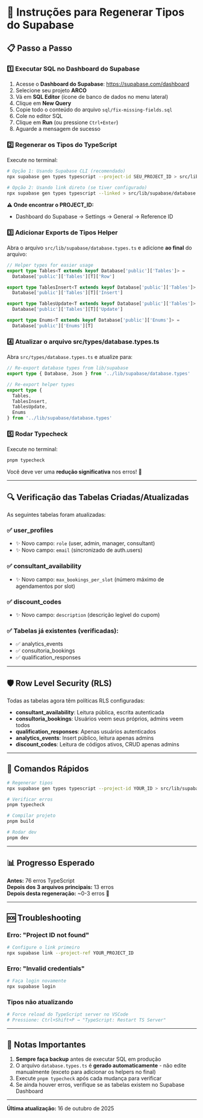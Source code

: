 # 🔧 Instruções para Regenerar Tipos do Supabase

## 📋 Passo a Passo

### 1️⃣ Executar SQL no Dashboard do Supabase

1. Acesse o **Dashboard do Supabase**: https://supabase.com/dashboard
2. Selecione seu projeto **ARCO**
3. Vá em **SQL Editor** (ícone de banco de dados no menu lateral)
4. Clique em **New Query**
5. Copie todo o conteúdo do arquivo `sql/fix-missing-fields.sql`
6. Cole no editor SQL
7. Clique em **Run** (ou pressione `Ctrl+Enter`)
8. Aguarde a mensagem de sucesso

### 2️⃣ Regenerar os Tipos do TypeScript

Execute no terminal:

```bash
# Opção 1: Usando Supabase CLI (recomendado)
npx supabase gen types typescript --project-id SEU_PROJECT_ID > src/lib/supabase/database.types.ts

# Opção 2: Usando link direto (se tiver configurado)
npx supabase gen types typescript --linked > src/lib/supabase/database.types.ts
```

**⚠️ Onde encontrar o PROJECT_ID:**
- Dashboard do Supabase → Settings → General → Reference ID

### 3️⃣ Adicionar Exports de Tipos Helper

Abra o arquivo `src/lib/supabase/database.types.ts` e adicione **ao final** do arquivo:

```typescript
// Helper types for easier usage
export type Tables<T extends keyof Database['public']['Tables']> = 
  Database['public']['Tables'][T]['Row']

export type TablesInsert<T extends keyof Database['public']['Tables']> = 
  Database['public']['Tables'][T]['Insert']

export type TablesUpdate<T extends keyof Database['public']['Tables']> = 
  Database['public']['Tables'][T]['Update']

export type Enums<T extends keyof Database['public']['Enums']> = 
  Database['public']['Enums'][T]
```

### 4️⃣ Atualizar o arquivo src/types/database.types.ts

Abra `src/types/database.types.ts` e atualize para:

```typescript
// Re-export database types from lib/supabase
export type { Database, Json } from '../lib/supabase/database.types'

// Re-export helper types
export type { 
  Tables, 
  TablesInsert, 
  TablesUpdate, 
  Enums 
} from '../lib/supabase/database.types'
```

### 5️⃣ Rodar Typecheck

Execute no terminal:

```bash
pnpm typecheck
```

Você deve ver uma **redução significativa** nos erros! 🎉

---

## 🔍 Verificação das Tabelas Criadas/Atualizadas

As seguintes tabelas foram atualizadas:

### ✅ user_profiles
- ✨ Novo campo: `role` (user, admin, manager, consultant)
- ✨ Novo campo: `email` (sincronizado de auth.users)

### ✅ consultant_availability
- ✨ Novo campo: `max_bookings_per_slot` (número máximo de agendamentos por slot)

### ✅ discount_codes
- ✨ Novo campo: `description` (descrição legível do cupom)

### ✅ Tabelas já existentes (verificadas):
- ✅ analytics_events
- ✅ consultoria_bookings
- ✅ qualification_responses

---

## 🛡️ Row Level Security (RLS)

Todas as tabelas agora têm políticas RLS configuradas:

- **consultant_availability**: Leitura pública, escrita autenticada
- **consultoria_bookings**: Usuários veem seus próprios, admins veem todos
- **qualification_responses**: Apenas usuários autenticados
- **analytics_events**: Insert público, leitura apenas admins
- **discount_codes**: Leitura de códigos ativos, CRUD apenas admins

---

## 🚀 Comandos Rápidos

```bash
# Regenerar tipos
npx supabase gen types typescript --project-id YOUR_ID > src/lib/supabase/database.types.ts

# Verificar erros
pnpm typecheck

# Compilar projeto
pnpm build

# Rodar dev
pnpm dev
```

---

## 📊 Progresso Esperado

**Antes:** 76 erros TypeScript  
**Depois dos 3 arquivos principais:** 13 erros  
**Depois desta regeneração:** ~0-3 erros 🎯

---

## 🆘 Troubleshooting

### Erro: "Project ID not found"
```bash
# Configure o link primeiro
npx supabase link --project-ref YOUR_PROJECT_ID
```

### Erro: "Invalid credentials"
```bash
# Faça login novamente
npx supabase login
```

### Tipos não atualizando
```bash
# Force reload do TypeScript server no VSCode
# Pressione: Ctrl+Shift+P → "TypeScript: Restart TS Server"
```

---

## 📝 Notas Importantes

1. **Sempre faça backup** antes de executar SQL em produção
2. O arquivo `database.types.ts` é **gerado automaticamente** - não edite manualmente (exceto para adicionar os helpers no final)
3. Execute `pnpm typecheck` após cada mudança para verificar
4. Se ainda houver erros, verifique se as tabelas existem no Supabase Dashboard

---

**Última atualização:** 16 de outubro de 2025
